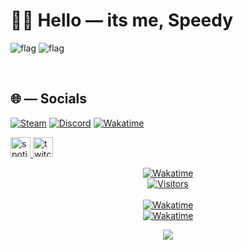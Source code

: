 # 👋🏻 Hello — its me, Speedy
<p>
	<img src="https://flagcdn.com/32x24/ca.png" alt='flag'/>
	<img src="https://flagcdn.com/32x24/de.png" alt='flag'/>
</p>

<br/>

## 🌐 — Socials
[![Steam](https://upload.wikimedia.org/wikipedia/commons/thumb/8/83/Steam_icon_logo.svg/32px-Steam_icon_logo.svg.png)](https://steamcommunity.com/id/speedcup/)
[![Discord](https://static-00.iconduck.com/assets.00/discord-icon-32x32-o5mluhz2.png)](https://discord.com/users/406420078549270539/)
[![Wakatime](https://cdn.worldvectorlogo.com/logos/wakatime.svg)](https://wakatime.com/@Speedcup)

<a href="https://open.spotify.com/user/wm4r1vw84mm7lme64otrwu4ps" target="_blank">
	<img src="https://upload.wikimedia.org/wikipedia/commons/thumb/1/19/Spotify_logo_without_text.svg/2048px-Spotify_logo_without_text.svg.png" alt="spotify_icon" width="32px" height="32px" />
</a>

<a href="https://www.twitch.tv/speedcup" target="_blank">
	<img src="https://cdn.icon-icons.com/icons2/2992/PNG/512/twitch_logo_icon_187308.png" alt="twitch_icon" width="32px" height="32px" />
</a>

</div>

<p align="center">
	<a href="https://wakatime.com/@Speedcup" target="_blank">
	<img alt="Wakatime" src="https://wakatime.com/badge/user/efa2997d-cc97-41fb-bb76-50495c88d0a6.svg"/>
	<br/>
        <img alt="Visitors" src="https://visitor-badge.laobi.icu/badge?page_id=speedcup"/>
        <br/><br/>
	<img alt="Wakatime" src="https://github-readme-stats.vercel.app/api/wakatime?username=speedcup&layout=compact&custom_title=My%20Week&theme=dark"/>
	<br/>
	<img alt="Wakatime" src="https://github-readme-stats.vercel.app/api/top-langs/?username=speedcup&layout=compact&theme=dark&custom_title=Most%20Used%20Languages%20(Only%20Public%20Repositories)&card_width=495"/>
	</a>
	<br/>
</p>

<p align="center">
	<img src="https://speedcup.dev/assets/images/yum.gif"/>
</p>
